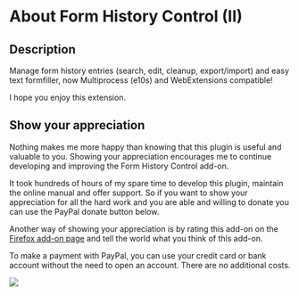 # About Form History Control (II)

## Description
Manage form history entries (search, edit, cleanup, export/import) and easy text formfiller, now Multiprocess (e10s) and WebExtensions compatible!

I hope you enjoy this extension.


## Show your appreciation
Nothing makes me more happy than knowing that this plugin is useful and valuable to you.
Showing your appreciation encourages me to continue developing and improving the Form History Control add-on.  

It took hundreds of hours of my spare time to develop this plugin, maintain the online manual and offer support.
So if you want to show your appreciation for all the hard work and you are able and willing to donate you can use
the PayPal donate button below.

Another way of showing your appreciation is by rating this add-on on the [Firefox add-on page](https://addons.mozilla.org/firefox/addon/form-history-control/)
and tell the world what you think of this add-on.   


To make a payment with PayPal, you can use your credit card or bank account without the need to open an account. There are no additional costs.

<a href="https://www.paypal.me/formhistorycontrol" title="Paypal donation">![](https://www.paypalobjects.com/en_GB/i/btn/btn_donate_LG.gif)</a>
